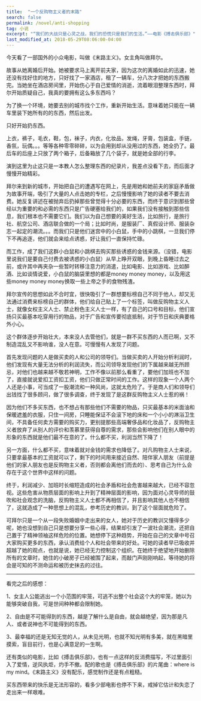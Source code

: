 ```yaml
---
title:  "一个反购物主义者的末路"
search: false
permalink: /novel/anti-shopping
tag: 小说
excerpt: "“我们的大战只是心灵之战，我们的恐慌只是我们的生活。”——电影《搏击俱乐部》"
last_modified_at: 2018-05-29T08:06:00-04:00
---
```


今天看了一部国外的小众电影，叫做《末路主义》。女主角叫做拜尔。

故事从她离婚后开始。她被要求马上离开前夫家，因为这次的离婚如此的迅速，她还没有找好住的地方，只好找了一家酒店，租了一辆车，分八次才把她的东西搬完。当她坐在酒店房间里，开始伤心于自己爱情的消逝，流着眼泪整理东西时，拜尔开始质疑自己，我真的要拥有这么多东西吗？

为了换一个环境，她要去别的城市找个工作，重新开始生活。意味着她只能在一辆车里装下她所有的的东西，然后出发。

只好开始扔东西。

上衣，裤子，毛衣，鞋，包，袜子，内衣，化妆品，发绳，牙膏，包装盒，手链，香氛，玩偶。。。等等各种零零碎碎，以为会用到却从没用过的东西，她全扔了。最后车的后座上只放了两个箱子，后备箱放了几个袋子，就是她全部的行李。

演到这里为止这只是一本教人怎么整理东西的纪录片，我差点没看下去，而后面才慢慢开始精彩。

拜尔来到新的城市，开始把自己的遭遇写在网上，先是用她和她前夫的家庭矛盾做为故事开端，吸引了大量的人点击她的专栏，之后慢慢影响了她的读者不要去消费。她反复讲述在被抛弃后扔掉那些曾觉得十分必要的东西，而终于意识到那些曾经以为重要的和必需的东西只是广告硬塞给我们的，如果我们没有接触到那些信息，我们根本也不需要它们。我们以为自己想要的美好生活，比如旅行，是旅行社、航空公司、酒店联合做的一个局；比如时尚，是服装厂、真假设计师、服装杂志一起定的潮流。。。而我们只是他们迷宫中的小白鼠，手中的小跳棋，一旦我们停下不再追逐，他们就会来给点诱惑，好让我们一直保持忙碌。

而工作，成了我们这群小白鼠和小跳棋去购买那些诱惑的金钱来源。（没错，电影里说我们是要自己付费去被诱惑的小白鼠）从早上睁开双眼，到晚上昏睡过去之前，或许其中再夹杂一些暂时转移注意力的消遣，比如电影、比如游戏、比如醉酒、比如谈情说爱，小白鼠的脑袋里想的都是money money money，以及用这些money money money换取一些上帝之手的食物残渣。

拜尔宣传的思想如此不合时宜，很快吸引了一群想要标榜自己不同于他人，却又无法通过消费来标榜自己的群体，他们给自己贴上了一个标签，叫做反购物主义人士，就像女权主义人士、禁止粉色主义人士一样，有了自己的口号和目标，他们宣扬只买最基本吃穿用行的物品，对于广告和宣传要彻底抵制，对于节日和庆典要格外小心。

这个群体逐步开始壮大，本来没人去管他们，就是一群不买东西的人而已啊，又不制造混乱又不影响谁，没人在意。可慢慢有人发现了问题。

首先发现问题的人是做买卖的人和公司的领导们。当做买卖的人开始分析利润时，他们发现有大量无法分析的利润流失，而公司领导发现他们的下属越来越无所顾忌，对他们也越来越不敬若神明，工作不像以前那么看重了，要他们加班也不加了，直接就说爱扣工资扣工资，他们只做正常时间的工作。这样的现象一个人两个人还是小事，可当成了一股潮流和一种风尚，这就太危险了。于是商人们和领导们出钱找了很多顾问，做了很多调查，终于发现了是这群反购物主义人士惹的祸！

因为他们不多买东西，也不想占有那些他们不需要的物品，只买最基本的米面油和保暖遮羞的衣服，只住一间房，只睡能保证不会滚下地的床和一个小小的淋浴卫生间，不具备任何卖方需要的购买力，更别提那些高端奢侈品和化妆品了，反购物主义者放弃了从别人的评价和羡慕里获得自尊的需求，那些会影响他们在别人眼中的形象的东西就是他们最不在意的了。什么都不买，利润当然下降了！

另一方面，什么都不买，意味着就对金钱的需求也降低了。对凡购物主人士来说，只要拿最基本的工资就可以了，剩下的时间用来接近自然、陪伴家人朋友（前提是他们的家人朋友也是反购物主义者，否则都会离他们而去的）、思考自己为什么会存在于这个世界中这样的问题。

终于，利润减少、加班时长缩短造成的社会矛盾和社会危害越来越大，已经不容忽视。这些危害从物质层面的影响上升到了精神层面的影响，因为面对心灵导师的鼓吹和社会观念的洗脑，反购物主义人士都不再相信了，并且影响其他人也不相信了，这就造成了一种思想上的混乱，参考历史的教训，到了这个层面就危险了。

可拜尔只是一个从一段失败婚姻中走出来的女人，她对于历史的教训又懂得多少呢，她也没想到自己只是想要分享一些心得，结果却引发了一波社会潮流，还把自己置于了精神领袖这样危险的位置。她想停下这种趋势，开始在自己的文章中号召大家购买更多的东西，承认消费给个人和社会带来的好处。可她的读者早已吸收并超越了她的观点，也就是说，她已经无力控制这个组织。在她终于绝望地开始删除所有的文章时，她住的小破房子已经被围了起来，而敲门声刚刚响起，等待她的将会是可知的不测命运和被历史抹去的过往。

------

看完之后的感想：

1、女主人公能逃出一个小范围的牢笼，可逃不出整个社会这个大的牢笼，她以为能够突破自我，可是世间种种都会限制她。

2、自由是不可能得到的东西，越是了解什么是自由，就会越绝望，因为那是凡人、或者说神也不可能得到的东西。

3、最幸福的还是无知无觉的人，从未见光明，也就不知光明有多美，就在黑暗里摸索，盲目前行，也是心满意足的一生啊。

还有类似的电影，比如《搏击俱乐部》，也有一点这样的反消费描写，不过里面引入了爱情，逆风执炬，灼手不撤。配的歌也是《搏击俱乐部》的片尾曲：where is my mind。《末路主义》没有配乐，感觉制作还是有点粗糙。

买东西带来的快乐是无法形容的，看多少部电影也停不下来，戒掉它估计和失恋了走出来一样艰难。

